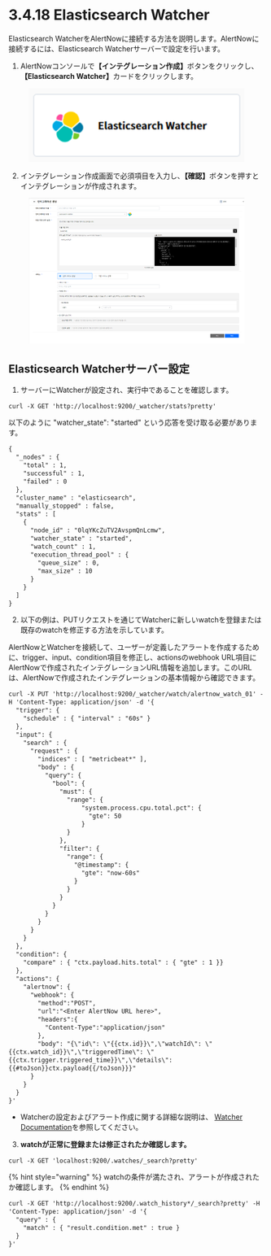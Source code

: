 # 3.4.18 Elasticsearch Watcher

Elasticsearch WatcherをAlertNowに接続する方法を説明します。AlertNowに接続するには、Elasticsearch Watcherサーバーで設定を行います。



1. AlertNowコンソール&#x3067;**【インテグレーション作成】**&#x30DC;タンをクリックし、**【Elasticsearch Watcher】**&#x30AB;ードをクリックします。

<figure><img src="../../.gitbook/assets/image (405).png" alt=""><figcaption></figcaption></figure>

2. インテグレーション作成画面で必須項目を入力し、**【確認】**&#x30DC;タンを押すとインテグレーションが作成されます。

<figure><img src="../../.gitbook/assets/image (407).png" alt=""><figcaption></figcaption></figure>

## **Elasticsearch Watcherサーバー設定**



1. サーバーにWatcherが設定され、実行中であることを確認します。

```
curl -X GET 'http://localhost:9200/_watcher/stats?pretty'
```



以下のように "watcher\_state": "started" という応答を受け取る必要があります。

```
{
  "_nodes" : {
    "total" : 1,
    "successful" : 1,
    "failed" : 0
  },
  "cluster_name" : "elasticsearch",
  "manually_stopped" : false,
  "stats" : [
    {
      "node_id" : "0lqYKcZuTV2AvspmQnLcmw",
      "watcher_state" : "started",
      "watch_count" : 1,
      "execution_thread_pool" : {
        "queue_size" : 0,
        "max_size" : 10
      }
    }
  ]
}
```



2. 以下の例は、PUTリクエストを通じてWatcherに新しいwatchを登録または既存のwatchを修正する方法を示しています。

AlertNowとWatcherを接続して、ユーザーが定義したアラートを作成するために、trigger、input、condition項目を修正し、actionsのwebhook URL項目にAlertNowで作成されたインテグレーションURL情報を追加します。このURLは、AlertNowで作成されたインテグレーションの基本情報から確認できます。

```
curl -X PUT 'http://localhost:9200/_watcher/watch/alertnow_watch_01' -H 'Content-Type: application/json' -d '{
  "trigger": {
    "schedule" : { "interval" : "60s" }
  },
  "input": {
    "search" : {
      "request" : {
        "indices" : [ "metricbeat*" ],
        "body" : {
          "query": {
            "bool": {
              "must": {
                "range": {
                    "system.process.cpu.total.pct": {
                      "gte": 50
                    }
                }
              },
              "filter": {
                "range": {
                  "@timestamp": {
                    "gte": "now-60s"
                  }
                }
              }
            }
          }
        }
      }
    }   
  },
  "condition": {
    "compare" : { "ctx.payload.hits.total" : { "gte" : 1 }}
  },
  "actions": {
    "alertnow": {
      "webhook": {
        "method":"POST",
        "url":"<Enter AlertNow URL here>",
        "headers":{
          "Content-Type":"application/json"
        },
        "body": "{\"id\": \"{{ctx.id}}\",\"watchId\": \"{{ctx.watch_id}}\",\"triggeredTime\": \"{{ctx.trigger.triggered_time}}\",\"details\": {{#toJson}}ctx.payload{{/toJson}}}"
      }
    }   
  }
}'
```

* Watcherの設定およびアラート作成に関する詳細な説明は、 [Watcher Documentation](https://www.elastic.co/guide/en/elasticsearch/reference/7.5/xpack-alerting.html)を参照してください。



3. **watchが正常に登録または修正されたか確認します。**

```
curl -X GET 'localhost:9200/.watches/_search?pretty'
```



{% hint style="warning" %}
watchの条件が満たされ、アラートが作成されたか確認します。
{% endhint %}



```
curl -X GET 'http://localhost:9200/.watch_history*/_search?pretty' -H 'Content-Type: application/json' -d '{
  "query" : {
    "match" : { "result.condition.met" : true }
  }
}'

```
